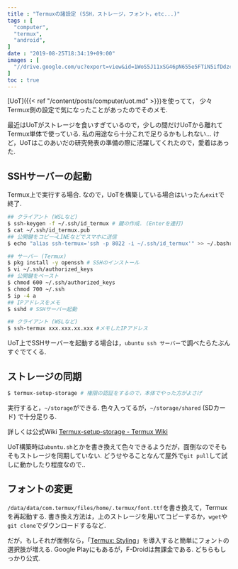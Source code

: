 ```yaml
---
title : "Termuxの諸設定 (SSH，ストレージ，フォント，etc...)"
tags : [
  "computer",
  "termux",
  "android",
]
date : "2019-08-25T18:34:19+09:00"
images : [
  "//drive.google.com/uc?export=view&id=1WoS5J11xSG46pN655e5FTiN5ifDdzcm7",
]
toc : true
---
```


[UoT]({{< ref "/content/posts/computer/uot.md" >}})を使ってて，
少々Termux側の設定で気になったことがあったのでそのメモ. 
<!--more-->
最近はUoTがストレージを食いすぎているので，少しの間だけUoTから離れてTermux単体で使っている. 
私の用途なら十分これで足りるかもしれない... けど，UoTはこのあいだの研究発表の準備の際に活躍してくれたので，愛着はあった.



## SSHサーバーの起動

Termux上で実行する場合. なので，UoTを構築している場合はいったん``exit``で終了.

```sh
## クライアント (WSLなど)
$ ssh-keygen -f ~/.ssh/id_termux # 鍵の作成. (Enterを連打)
$ cat ~/.ssh/id_termux.pub
## 公開鍵をコピー→LINEなどでスマホに送信
$ echo "alias ssh-termux='ssh -p 8022 -i ~/.ssh/id_termux'" >> ~/.bashrc # コマンド短縮ｙ
```

```sh
## サーバー (Termux)
$ pkg install -y openssh # SSHのインストール
$ vi ~/.ssh/authorized_keys
## 公開鍵をペースト
$ chmod 600 ~/.ssh/authorized_keys
$ chmod 700 ~/.ssh
$ ip -4 a
## IPアドレスをメモ
$ sshd # SSHサーバー起動
```

```sh
## クライアント (WSLなど)
$ ssh-termux xxx.xxx.xx.xxx #メモしたIPアドレス
```

UoT上でSSHサーバーを起動する場合は，``ubuntu ssh サーバー``で調べたらたぶんすぐでてくる.

## ストレージの同期

```sh
$ termux-setup-storage # 権限の認証をするので，本体でやった方がよさげ
```

実行すると，``~/storage``ができる. 色々入ってるが，``~/storage/shared`` (SDカード) で十分足りる.

詳しくは公式Wiki [Termux-setup-storage - Termux Wiki](https://wiki.termux.com/wiki/Termux-setup-storage)

UoT構築時は``ubuntu.sh``とかを書き換えて色々できるようだが，面倒なのでそもそもストレージを同期していない. どうせやることなんて屋外で``git pull``して試しに動かしたり程度なので..

## フォントの変更

``/data/data/com.termux/files/home/.termux/font.ttf``を書き換えて，Termuxを再起動する. 書き換え方法は，上のストレージを用いてコピーするか，``wget``や``git clone``でダウンロードするなど.

だが，もしそれが面倒なら，「[Termux: Styling](https://f-droid.org/packages/com.termux.styling/)」を導入すると簡単にフォントの選択肢が増える. Google Playにもあるが，F-Droidは無課金である. どちらもしっかり公式.
